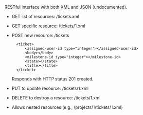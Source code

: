 RESTful interface with both XML and JSON (undocumented).

- GET list of resources: /tickets.xml
- GET specific resource: /tickets/1.xml
- POST new resource: /tickets

        <ticket>
            <assigned-user-id type="integer"></assigned-user-id>
            <body></body>
            <milestone-id type="integer"></milestone-id>
            <state></state>
            <title></title>
        </ticket>
    
    Responds with HTTP status 201 created.

- PUT to update resource: /tickets/1.xml
- DELETE to destroy a resource: /tickets/1.xml
- Allows nested resources (e.g., /projects/1/tickets/1.xml)
